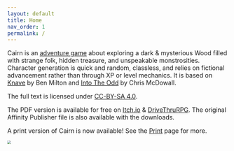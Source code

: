 ```yaml
---
layout: default
title: Home
nav_order: 1
permalink: /
---
```


Cairn is an [adventure game](http://questingblog.com/adventure-game-vs-osr) about exploring a dark & mysterious Wood filled with strange folk, hidden treasure, and unspeakable monstrosities. Character generation is quick and random, classless, and relies on fictional advancement rather than through XP or level mechanics. It is based on [Knave](https://www.drivethrurpg.com/product/250888/Knave) by Ben Milton and [Into The Odd](https://chrismcdee.itch.io/electric-bastionland) by Chris McDowall.

The full text is licensed under [CC-BY-SA 4.0](https://creativecommons.org/licenses/by-sa/4.0/).  

The PDF version is available for free on [Itch.io](https://yochaigal.itch.io/cairn) & [DriveThruRPG](https://www.drivethrurpg.com/product/330809/Cairn). The original Affinity Publisher file is also available with the downloads.

A print version of Cairn is now available! See the [Print](/print) page for more.

<p></p>

<img src="https://yochaigal.github.io/cairn/img/cairn.png" style="zoom:50%;" />
